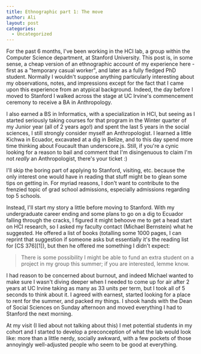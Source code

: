 ```yaml
---
title: Ethnographic part 1: The move
author: Ali
layout: post
categories:
  - Uncategorized
---
```


For the past 6 months, I've been working in the HCI lab, a group within the Computer Science department, at Stanford University. This post is, in some sense, a cheap version of an ethnographic account of my experience here - first as a "temporary casual worker", and later as a fully fledged PhD student. Normally I wouldn't suppose anything particularly interesting about my observations, notes, and impressions except for the fact that I came upon this experience from an atypical background. Indeed, the day before I moved to Stanford I walked across the stage at UC Irvine's commencement ceremony to receive a BA in Anthropology.

I also earned a BS in Informatics, with a specialization in HCI, but seeing as I started seriously taking courses for that program in the Winter quarter of my Junior year (all of 2 years ago!) and spent the last 5 years in the social sciences, I still strongly consider myself an Anthropologist. I learned a little Kichwa in Ecuador, excavated at a dig in Belize, and to this day spend more time thinking about Foucault than underscore.js. Still, if you're a cynic looking for a reason to bail and comment that I'm disingenuous to claim I'm not *really* an Anthropologist, there's your ticket :)

I'll skip the boring part of applying to Stanford, visiting, etc. because the only interest one would have in reading that stuff might be to glean some tips on getting in. For myriad reasons, I don't want to contribute to the frenzied topic of grad school admissions, especially admissions regarding top 5 schools.

Instead, I'll start my story a little before moving to Stanford. With my undergraduate career ending and some plans to go on a dig to Ecuador falling through the cracks, I figured it might behoove me to get a head start on HCI research, so I asked my faculty contact (Michael Bernstein) what he suggested. He offered a list of books (totalling some 1000 pages, I can reprint that suggestion if someone asks but essentially it's the reading list for [CS 376][1]), but then he offered me something I didn't expect:

> There is some possibility I might be able to fund an extra student on a project in my group this summer; if you are interested, lemme know.

I had reason to be concerned about burnout, and indeed Michael wanted to make sure I wasn't diving deeper when I needed to come up for air after 2 years at UC Irvine taking as many as 33 units per term, but I took all of 5 seconds to think about it. I agreed with earnest, started looking for a place to rent for the summer, and packed my things. I shook hands with the Dean of Social Sciences on Sunday afternoon and moved everything I had to Stanford the next morning.

At my visit (I lied about not talking about this) I met potential students in my cohort and I started to develop a preconception of what the lab would look like: more than a little nerdy, socially awkward, with a few pockets of those annoyingly well-adjusted people who seem to be good at everything.
